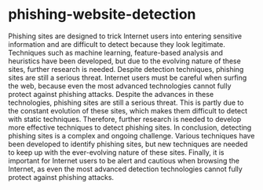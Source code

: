 # phishing-website-detection

Phishing sites are designed to trick Internet users into entering sensitive information and are difficult to detect because they look legitimate. Techniques such as machine learning, feature-based analysis and heuristics have been developed, but  due to the evolving nature of these sites, further research is needed. Despite detection techniques, phishing sites are still a serious threat. Internet users must be careful when surfing the web, because even the most advanced technologies cannot fully protect against phishing attacks. Despite the advances in these technologies, phishing sites are still a serious threat. This is partly due  to the constant evolution of these sites, which makes them difficult to detect with static techniques. Therefore, further research is needed to develop more effective techniques to detect phishing sites. In conclusion, detecting phishing sites is a complex and ongoing challenge. Various techniques have been developed to identify phishing sites, but new techniques are needed to keep up with the ever-evolving nature of these sites. Finally, it is important for Internet users to be alert and cautious when browsing the Internet, as even the most advanced detection technologies cannot fully protect against phishing attacks.
